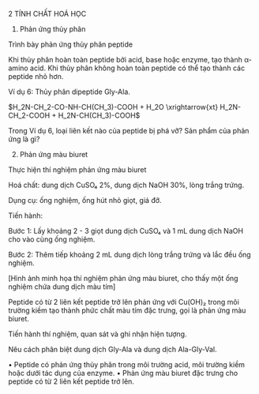 2 TÍNH CHẤT HOÁ HỌC

1. Phản ứng thủy phân

Trình bày phản ứng thủy phân peptide

Khi thủy phân hoàn toàn peptide bởi acid, base hoặc enzyme, tạo thành α-amino acid. Khi thủy phân không hoàn toàn peptide có thể tạo thành các peptide nhỏ hơn.

Ví dụ 6: Thủy phân dipeptide Gly-Ala.

$H_2N-CH_2-CO-NH-CH(CH_3)-COOH + H_2O \xrightarrow{xt} H_2N-CH_2-COOH + H_2N-CH(CH_3)-COOH$

Trong Ví dụ 6, loại liên kết nào của peptide bị phá vỡ? Sản phẩm của phản ứng là gì?

2. Phản ứng màu biuret

Thực hiện thí nghiệm phản ứng màu biuret

Hoá chất: dung dịch CuSO₄ 2%, dung dịch NaOH 30%, lòng trắng trứng.

Dụng cụ: ống nghiệm, ống hút nhỏ giọt, giá đỡ.

Tiến hành:

Bước 1: Lấy khoảng 2 - 3 giọt dung dịch CuSO₄ và 1 mL dung dịch NaOH cho vào cùng ống nghiệm.

Bước 2: Thêm tiếp khoảng 2 mL dung dịch lòng trắng trứng và lắc đều ống nghiệm.

[Hình ảnh minh họa thí nghiệm phản ứng màu biuret, cho thấy một ống nghiệm chứa dung dịch màu tím]

Peptide có từ 2 liên kết peptide trở lên phản ứng với Cu(OH)₂ trong môi trường kiềm tạo thành phức chất màu tím đặc trưng, gọi là phản ứng màu biuret.

Tiến hành thí nghiệm, quan sát và ghi nhận hiện tượng.

Nêu cách phân biệt dung dịch Gly-Ala và dung dịch Ala-Gly-Val.

• Peptide có phản ứng thủy phân trong môi trường acid, môi trường kiềm hoặc dưới tác dụng của enzyme.
• Phản ứng màu biuret đặc trưng cho peptide có từ 2 liên kết peptide trở lên.